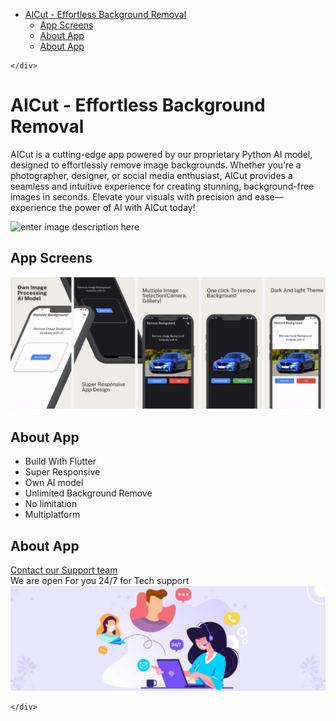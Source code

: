 <!DOCTYPE html>
<html>

<head>
  <meta charset="utf-8">
  <meta name="viewport" content="width=device-width, initial-scale=1.0">
  <title>AICUT</title>
  <link rel="stylesheet" href="https://stackedit.io/style.css" />
</head>

<body class="stackedit">
  <div class="stackedit__left">
    <div class="stackedit__toc">
      
<ul>
<li><a href="#aicut---effortless-background-removal">AICut - Effortless Background Removal</a>
<ul>
<li><a href="#app-screens">App Screens</a></li>
<li><a href="#about-app">About App</a></li>
<li><a href="#about-app-1">About App</a></li>
</ul>
</li>
</ul>

    </div>
  </div>
  <div class="stackedit__right">
    <div class="stackedit__html">
      <h1 id="aicut---effortless-background-removal"><strong>AICut - Effortless Background Removal</strong></h1>
<p>AICut is a cutting-edge app powered by our proprietary Python AI model, designed to effortlessly remove image backgrounds. Whether you’re a photographer, designer, or social media enthusiast, AICut provides a seamless and intuitive experience for creating stunning, background-free images in seconds. Elevate your visuals with precision and ease—experience the power of AI with AICut today!</p>
<p><img src="https://raw.githubusercontent.com/taufiqurSabbir/product/master/4937036.png" alt="enter image description here"></p>
<h2 id="app-screens">App Screens</h2>
<p><img src="https://raw.githubusercontent.com/taufiqurSabbir/product/master/Screenshot_3.png" alt="enter image description here"></p>
<h2 id="about-app">About App</h2>
<ul>
<li>Build With Flutter</li>
<li>Super Responsive</li>
<li>Own AI model</li>
<li>Unlimited Background Remove</li>
<li>No limitation</li>
<li>Multiplatform</li>
</ul>
<h2 id="about-app-1">About App</h2>
<p><a href="https://www.fanatech.co/">Contact our Support team</a><br>
We are open For you 24/7 for Tech support<br>
<img src="https://raw.githubusercontent.com/taufiqurSabbir/product/master/What-is-Customer-Support-and-Service_banner-1024x341.jpg" alt="enter image description here"></p>

    </div>
  </div>
</body>

</html>
